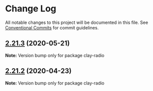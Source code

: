 # Change Log

All notable changes to this project will be documented in this file.
See [Conventional Commits](https://conventionalcommits.org) for commit guidelines.

## [2.21.3](https://github.com/liferay/clay/tree/master/packages/clay-radio/compare/v2.21.2...v2.21.3) (2020-05-21)

**Note:** Version bump only for package clay-radio





## [2.21.2](https://github.com/liferay/clay/tree/master/packages/clay-radio/compare/v2.21.1...v2.21.2) (2020-04-23)

**Note:** Version bump only for package clay-radio
